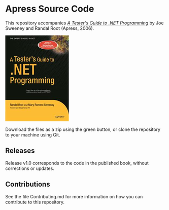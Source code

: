 # Apress Source Code

This repository accompanies [*A Tester's Guide to .NET Programming*](http://www.apress.com/9781590596005) by Joe Sweeney and Randal Root (Apress, 2006).

![Cover image](9781590596005.jpg)

Download the files as a zip using the green button, or clone the repository to your machine using Git.

## Releases

Release v1.0 corresponds to the code in the published book, without corrections or updates.

## Contributions

See the file Contributing.md for more information on how you can contribute to this repository.
